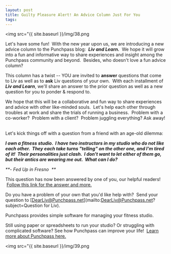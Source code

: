 ```yaml
---
layout: post
title: Guilty Pleasure Alert! An Advice Column Just For You
tags: 
---
```


<img src="{{ site.baseurl }}/img/38.png

Let's have some fun!  With the new year upon us, we are introducing a new advice column to the Punchpass blog:  _**Liv and Learn.**_  We hope it will grow into a fun and informative way to share experiences and insight among the Punchpass community and beyond.  Besides, who doesn't love a fun advice column? 

This column has a twist -- YOU are invited to **answer** questions that come to Liv as well as to **ask** Liv questions of your own.  With each installment of _**Liv and Learn**_, we'll share an answer to the prior question as well as a new question for you to ponder & respond to.  

We hope that this will be a collaborative and fun way to share experiences and advice with other like-minded souls.  Let's help each other through troubles at work and share the trials of running a business.  Problem with a co-worker?  Problem with a client?  Problem juggling everything? Ask away!  

Let's kick things off with a question from a friend with an age-old dilemma:

_**I own a fitness studio.  I have two instructors in my studio who do not like each other.  They each take turns "telling" on the other one, and I'm tired of it!  Their personalities just clash.  I don't want to let either of them go, but their antics are wearing me out.  What can I do?**_

_**- Fed Up in Fresno  **_

This question has now been answered by one of you, our helpful readers!  [Follow this link for the answer and more.](http://punchpass.net/blog/2016/1/13/liv-and-learn-sick-of-being-stuck-in-the-middle)

Do you have a problem of your own that you'd like help with?  Send your question to [DearLiv@Punchpass.net](mailto:DearLiv@Punchpass.net?subject=Question for Liv).

Punchpass provides simple software for managing your fitness studio.  

Still using paper or spreadsheets to run your studio? Or struggling with complicated software? See how Punchpass can improve your life!  [Learn more about Punchpass here.](http://punchpass.net/?utm_source=Blog&utm_medium=Blog&utm_campaign=LivAndLearn)

<img src="{{ site.baseurl }}/img/39.png
